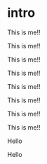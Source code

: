 # intro
This is me!!

This is me!!

This is me!!

This is me!!

This is me!!

This is me!!

This is me!!

This is me!!

Hello

Hello
